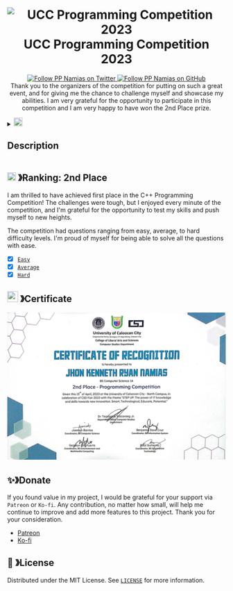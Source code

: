 <h1 align="center">
  <img src="./Banner.png" alt="UCC Programming Competition 2023">
  <b>UCC Programming Competition 2023</b>
</h1>

<p align="center">
  <a aria-label="Follow PP Namias on Twitter" href="https://twitter.com/PP_Namias" target="_blank">
    <img alt="Follow PP Namias on Twitter" src="https://img.shields.io/badge/Follow%20@PP_Namias-black.svg?style=for-the-badge&logo=Twitter">
  </a>
  <a aria-label="Follow PP Namias on GitHub" href="https://github.com/PP-Namias" target="_blank">
    <img alt="Follow PP Namias on GitHub" src="https://img.shields.io/badge/Follow%20@PP_Namias-black.svg?style=for-the-badge&logo=GitHub">
  </a>
  <br>
  Thank you to the organizers of the competition for putting on such a great event, and for giving me the chance to challenge myself and showcase my abilities. I am very grateful for the opportunity to participate in this competition and I am very happy to have won the 2nd Place prize.
</p>


<details>
  <summary>
    <img src="https://cdn.discordapp.com/emojis/859424401186095114.png" width="20px" height="20px"> <h2>Description</h2>
  </summary>

  <h3><strong>General</strong></h3>
  <ul>
    <li>1 representative for each section</li>
    <li>The contest will be held on <strong>April 14, 2023</strong> in the Computer Laboratory on the 3rd floor of the University of Caloocan City Congressional Campus. Participants should meet at <strong>10:00 AM</strong> for a brief introductory talk. The event proper will begin at <em>10:30 AM</em> and end at <em>3:00 PM</em>.</li>
    <li>Participants are required to present a current registration form.</li>
    <li>Participants cannot bring any notes or textbooks to the event room. Blank sheets of paper and pencils will be allowed.</li>
    <li>MIS Student Assistants will be assigned to observe participants throughout the event and report any problems and/or violations of the rules to the Event Committee.</li>
  </ul>

  <h3><strong>Programming Environment</strong></h3>
  <ul>
    <li>The event will be composed of the stages with time allotment each:</li>
    <ul>
      <li><strong>Easy (30 minutes)</strong></li>
      <li><strong>Average (45 minutes)</strong></li>
      <li><strong>Hard (1 Hour)</strong></li>
    </ul>
    <li>Each participant will be allowed to use only a single computer and must write and test their programs on that machine, wholly within the event room.</li>
    <li>PC compatible computers running Windows 10 will be used. At the Event Committee's discretion, participants may be allowed to use their own computer in the event, provided that they notify the Event Committee in writing at least one week prior to the event, indicating the make and key features of their machine.</li>
    <li>Participants may write their programs in whichever language they prefer in the following:</li>
    <ul>
      <li><strong>C</strong></li>
      <li><strong>C++</strong></li>
      <li><strong>Java</strong></li>
    </ul>
    <li>At the Event Committee's discretion, participants may be allowed to bring/use their own compiler (or interpreter) in the event provided that they notify the Event Committee in writing before the event and indicate the make, version number, and key features of their chosen compiler.</li>
    <li>Participants may not seek hints and/or ask for leads during the event. They may, however, submit questions about procedure and/or clarification, in writing, to the Event Committee who will ensure that all participants receive the same information as deemed necessary.</li>
  </ul>

  <h3><strong>Evaluation of Participants' Programs</strong></h3>
  <ul>
    <li>All participants will be given the same set of problems to solve.</li>
    <li>Each problem will have a specified point value. The more difficult the problem, the more points a correct solution will receive.</li>
    <li>Programs will be tested by MIS Student Assistants (appointed by the Event Facilitator) by running them with a set of test inputs. The output for each test case will be marked as right or wrong using keys prepared before the event.</li>
    <li>A program will be considered wrong if it fails to work on one or more of the test cases.</li>
  </ul>
</details>

## <img src="https://cdn.discordapp.com/emojis/852881450667081728.gif" width="20px" height="20px"> 》Ranking: 2nd Place
I am thrilled to have achieved first place in the C++ Programming Competition! The challenges were tough, but I enjoyed every minute of the competition, and I'm grateful for the opportunity to test my skills and push myself to new heights.

The competition had questions ranging from easy, average, to hard difficulty levels. I'm proud of myself for being able to solve all the questions with ease.
- [x] [`Easy`](OddEvenChecker.cpp)
- [x] [`Average`](PrintingNumbersWithoutLooping.cpp)
- [x] [`Hard`](StudentGradeAverage.cpp)

## <img src="https://cdn.discordapp.com/emojis/1028680849195020308.png" width="25px" height="25px"> 》Certificate
<p align="center">
  <img src="./Certificate.jpg" alt="Certificate">
</p>

## ✨》Donate
If you found value in my project, I would be grateful for your support via `Patreon` or `Ko-fi`. Any contribution, no matter how small, will help me continue to improve and add more features to this project. Thank you for your consideration.
- [Patreon](https://www.patreon.com/PP_Namias)
- [Ko-fi](https://ko-fi.com/PP_Namias)

## 🔐 》License
Distributed under the MIT License. See [`LICENSE`](https://github.com/PP-Namias/UCC-Programing-Competition/blob/main/LICENSE) for more information.

